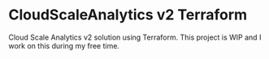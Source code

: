# CloudScaleAnalytics v2 Terraform

Cloud Scale Analytics v2 solution using Terraform.
This project is WIP and I work on this during my free time.

